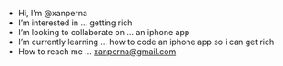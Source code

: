 - Hi, I’m @xanperna
- I’m interested in ... getting rich
- I’m looking to collaborate on ... an iphone app
- I’m currently learning ... how to code an iphone app so i can get rich
- How to reach me ... xanperna@gmail.com
